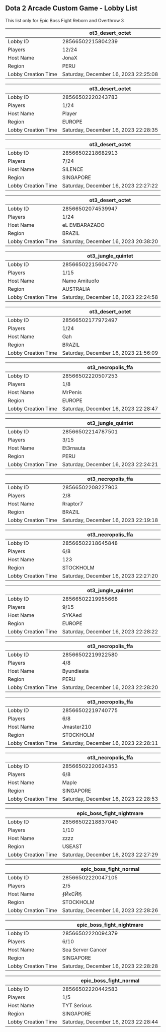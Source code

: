 ## Dota 2 Arcade Custom Game - Lobby List

This list only for Epic Boss Fight Reborn and Overthrow 3

|  | ot3_desert_octet |
| ------ | ------ |
| Lobby ID | 28566502215804239 |
| Players | 12/24 |
| Host Name | JonaX |
| Region | PERU |
| Lobby Creation Time | Saturday, December 16, 2023 22:25:08 |


|  | ot3_desert_octet |
| ------ | ------ |
| Lobby ID | 28566502220243783 |
| Players | 1/24 |
| Host Name | Player |
| Region | EUROPE |
| Lobby Creation Time | Saturday, December 16, 2023 22:28:35 |


|  | ot3_desert_octet |
| ------ | ------ |
| Lobby ID | 28566502218682913 |
| Players | 7/24 |
| Host Name | SILENCE |
| Region | SINGAPORE |
| Lobby Creation Time | Saturday, December 16, 2023 22:27:22 |


|  | ot3_desert_octet |
| ------ | ------ |
| Lobby ID | 28566502074539947 |
| Players | 1/24 |
| Host Name | eL EMBARAZADO |
| Region | BRAZIL |
| Lobby Creation Time | Saturday, December 16, 2023 20:38:20 |


|  | ot3_jungle_quintet |
| ------ | ------ |
| Lobby ID | 28566502215604770 |
| Players | 1/15 |
| Host Name | Namo Amituofo |
| Region | AUSTRALIA |
| Lobby Creation Time | Saturday, December 16, 2023 22:24:58 |


|  | ot3_desert_octet |
| ------ | ------ |
| Lobby ID | 28566502177972497 |
| Players | 1/24 |
| Host Name | Gah |
| Region | BRAZIL |
| Lobby Creation Time | Saturday, December 16, 2023 21:56:09 |


|  | ot3_necropolis_ffa |
| ------ | ------ |
| Lobby ID | 28566502220507253 |
| Players | 1/8 |
| Host Name | MrPenis |
| Region | EUROPE |
| Lobby Creation Time | Saturday, December 16, 2023 22:28:47 |


|  | ot3_jungle_quintet |
| ------ | ------ |
| Lobby ID | 28566502214787501 |
| Players | 3/15 |
| Host Name | Et3rnauta |
| Region | PERU |
| Lobby Creation Time | Saturday, December 16, 2023 22:24:21 |


|  | ot3_necropolis_ffa |
| ------ | ------ |
| Lobby ID | 28566502208227903 |
| Players | 2/8 |
| Host Name | Rraptor7 |
| Region | BRAZIL |
| Lobby Creation Time | Saturday, December 16, 2023 22:19:18 |


|  | ot3_necropolis_ffa |
| ------ | ------ |
| Lobby ID | 28566502218645848 |
| Players | 6/8 |
| Host Name | 123 |
| Region | STOCKHOLM |
| Lobby Creation Time | Saturday, December 16, 2023 22:27:20 |


|  | ot3_jungle_quintet |
| ------ | ------ |
| Lobby ID | 28566502219955668 |
| Players | 9/15 |
| Host Name | SYKAed |
| Region | EUROPE |
| Lobby Creation Time | Saturday, December 16, 2023 22:28:22 |


|  | ot3_necropolis_ffa |
| ------ | ------ |
| Lobby ID | 28566502219922580 |
| Players | 4/8 |
| Host Name | Byundiesta |
| Region | PERU |
| Lobby Creation Time | Saturday, December 16, 2023 22:28:20 |


|  | ot3_necropolis_ffa |
| ------ | ------ |
| Lobby ID | 28566502219740775 |
| Players | 6/8 |
| Host Name | Jmaster210 |
| Region | STOCKHOLM |
| Lobby Creation Time | Saturday, December 16, 2023 22:28:11 |


|  | ot3_necropolis_ffa |
| ------ | ------ |
| Lobby ID | 28566502220624353 |
| Players | 6/8 |
| Host Name | Maple |
| Region | SINGAPORE |
| Lobby Creation Time | Saturday, December 16, 2023 22:28:53 |


|  | epic_boss_fight_nightmare |
| ------ | ------ |
| Lobby ID | 28566502218837040 |
| Players | 1/10 |
| Host Name | zzzz |
| Region | USEAST |
| Lobby Creation Time | Saturday, December 16, 2023 22:27:29 |


|  | epic_boss_fight_normal |
| ------ | ------ |
| Lobby ID | 28566502220047105 |
| Players | 2/5 |
| Host Name | ∮Ӥκ∁ӤӃ |
| Region | STOCKHOLM |
| Lobby Creation Time | Saturday, December 16, 2023 22:28:26 |


|  | epic_boss_fight_nightmare |
| ------ | ------ |
| Lobby ID | 28566502220094379 |
| Players | 6/10 |
| Host Name | Sea Server Cancer |
| Region | SINGAPORE |
| Lobby Creation Time | Saturday, December 16, 2023 22:28:28 |


|  | epic_boss_fight_normal |
| ------ | ------ |
| Lobby ID | 28566502220442583 |
| Players | 1/5 |
| Host Name | TYT Serious |
| Region | SINGAPORE |
| Lobby Creation Time | Saturday, December 16, 2023 22:28:44 |



